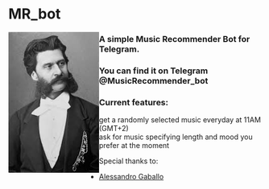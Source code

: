
# MR_bot

<img src="strauss2.jpg" align="left">


### A simple Music Recommender Bot for Telegram.

### You can find it on Telegram @MusicRecommender_bot 

### Current features:
- get a randomly selected music everyday at 11AM (GMT+2)
- ask for music specifying length and mood you prefer at the moment

Special thanks to: 
* [Alessandro Gaballo](https://github.com/alegaballo)

